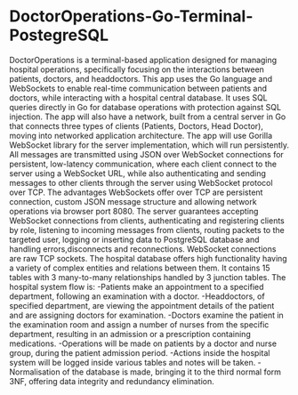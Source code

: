 # DoctorOperations-Go-Terminal-PostegreSQL
DoctorOperations is a terminal-based application designed for managing hospital operations, specifically focusing on the interactions between patients, doctors, and headdoctors. This app uses the Go language and WebSockets to enable real-time communication between patients and doctors, while interacting with a hospital central database. It uses SQL queries directly in Go for database operations with protection against SQL injection. 
The app will also have a network, built from a central server in Go that connects three types of clients (Patients, Doctors, Head Doctor), moving into networked application architecture. The app will use Gorilla WebSocket library for the server implementation, which will run persistently. All messages are transmitted using JSON over WebSocket connections for persistent, low-latency communication, where each client connect to the server using a WebSocket URL, while also authenticating and sending messages to other clients through the server using WebSocket protocol over TCP. 
The advantages WebSockets offer over TCP are persistent connection, custom JSON message structure and allowing network operations via browser port 8080. The server guarantees accepting WebSocket connections from clients, authenticating and registering clients by role, listening to incoming messages from clients, routing packets to the targeted user, logging or inserting data to PostgreSQL database and handling errors,disconnects and reconnections. WebSocket connections are raw TCP sockets.
The hospital database offers high functionality having a variety of complex entities and relations between them. It contains 15 tables with 3 many-to-many relationships handled by 3 junction tables. 
The hospital system flow is:
-Patients make an appointment to a specified department, following an examination with a doctor.
-Headdoctors, of specified department, are viewing the appointment details of the patient and are assigning doctors for examination.
-Doctors examine the patient in the examination room and assign a number of nurses from the specific department, resulting in an admission or a prescription containing medications.
-Operations will be made on patients by a doctor and nurse group, during the patient admission period.
-Actions inside the hospital system will be logged inside various tables and notes will be taken.
-Normalisation of the database is made, bringing it to the third normal form 3NF, offering data integrity and redundancy elimination.
